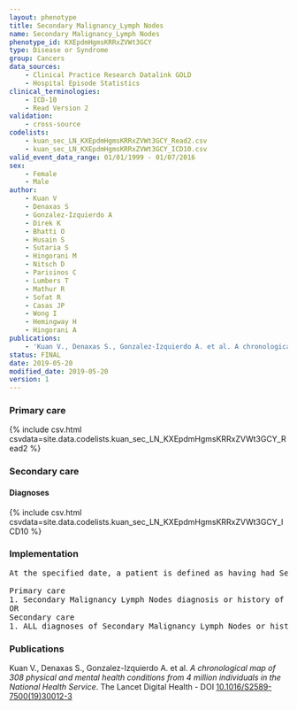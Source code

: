 ```yaml
---
layout: phenotype
title: Secondary Malignancy_Lymph Nodes
name: Secondary Malignancy_Lymph Nodes
phenotype_id: KXEpdmHgmsKRRxZVWt3GCY 
type: Disease or Syndrome
group: Cancers
data_sources: 
    - Clinical Practice Research Datalink GOLD
    - Hospital Episode Statistics
clinical_terminologies: 
    - ICD-10
    - Read Version 2
validation: 
    - cross-source
codelists: 
    - kuan_sec_LN_KXEpdmHgmsKRRxZVWt3GCY_Read2.csv
    - kuan_sec_LN_KXEpdmHgmsKRRxZVWt3GCY_ICD10.csv
valid_event_data_range: 01/01/1999 - 01/07/2016
sex: 
    - Female
    - Male
author: 
    - Kuan V
    - Denaxas S
    - Gonzalez-Izquierdo A
    - Direk K
    - Bhatti O
    - Husain S
    - Sutaria S
    - Hingorani M
    - Nitsch D
    - Parisinos C
    - Lumbers T
    - Mathur R
    - Sofat R
    - Casas JP
    - Wong I
    - Hemingway H
    - Hingorani A
publications: 
    - 'Kuan V., Denaxas S., Gonzalez-Izquierdo A. et al. A chronological map of 308 physical and mental health conditions from 4 million individuals in the National Health Service. The Lancet Digital Health - DOI: 10.1016/S2589-7500(19)30012-3' 
status: FINAL
date: 2019-05-20
modified_date: 2019-05-20
version: 1
---
```

### Primary care 
{% include csv.html csvdata=site.data.codelists.kuan_sec_LN_KXEpdmHgmsKRRxZVWt3GCY_Read2 %}
### Secondary care 
#### Diagnoses 
{% include csv.html csvdata=site.data.codelists.kuan_sec_LN_KXEpdmHgmsKRRxZVWt3GCY_ICD10 %}
### Implementation 
<pre>At the specified date, a patient is defined as having had Secondary Malignancy Lymph Nodes IF they meet the criteria for any of the following on or before the specified date. The earliest date on which the individual meets any of the following criteria on or before the specified date is defined as the first event date:

Primary care
1. Secondary Malignancy Lymph Nodes diagnosis or history of diagnosis during a consultation 
OR
Secondary care
1. ALL diagnoses of Secondary Malignancy Lymph Nodes or history of diagnosis during a hospitalization</pre> 
 
### Publications 
Kuan V., Denaxas S., Gonzalez-Izquierdo A. et al. _A chronological map of 308 physical and mental health conditions from 4 million individuals in the National Health Service_. The Lancet Digital Health - DOI <a href='https://www.thelancet.com/journals/landig/article/PIIS2589-7500(19)30012-3/fulltext'>10.1016/S2589-7500(19)30012-3</a>